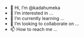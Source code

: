 - 👋 Hi, I’m @kadahumeka
- 👀 I’m interested in ...
- 🌱 I’m currently learning ...
- 💞️ I’m looking to collaborate on ...
- 📫 How to reach me ...

<!---
kadahumeka/kadahumeka is a ✨ special ✨ repository because its `README.md` (this file) appears on your GitHub profile.
You can click the Preview link to take a look at your changes.
--->
